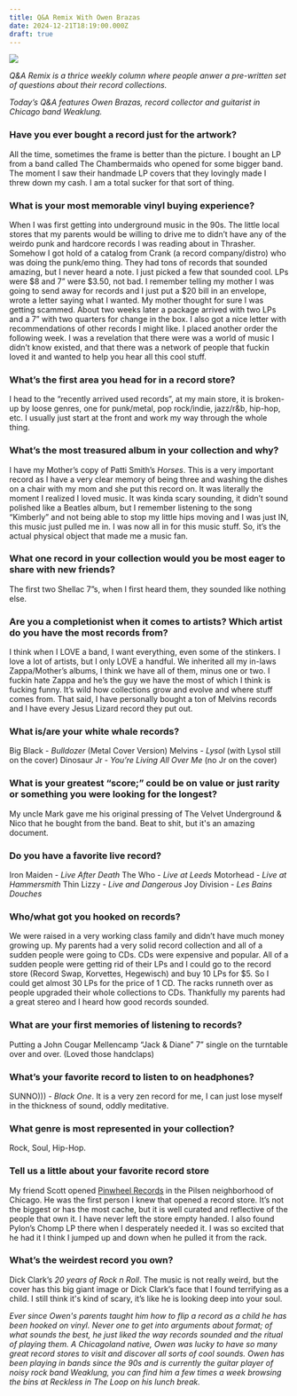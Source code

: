 ```yaml
---
title: Q&A Remix With Owen Brazas
date: 2024-12-21T18:19:00.000Z
draft: true
---
```

![](/images/upload/screenshot-2024-12-21-at-6.18.17 pm.png)

*Q&A Remix is a thrice weekly column where people anwer a pre-written set of questions about their record collections.*

*Today’s Q&A features Owen Brazas, record collector and guitarist in Chicago band Weaklung.*

### Have you ever bought a record just for the artwork?

All the time, sometimes the frame is better than the picture. I bought an LP from a band called The Chambermaids who opened for some bigger band. The moment I saw their handmade LP covers that they lovingly made I threw down my cash. I am a total sucker for that sort of thing.

### What is your most memorable vinyl buying experience?

When I was first getting into underground music in the 90s. The little local stores that my parents would be willing to drive me to didn’t have any of the weirdo punk and hardcore records I was reading about in Thrasher. Somehow I got hold of a catalog from Crank (a record company/distro) who was doing the punk/emo thing. They had tons of records that sounded amazing, but I never heard a note. I just picked a few that sounded cool. LPs were $8 and 7” were $3.50, not bad. I remember telling my mother I was going to send away for records and I just put a $20 bill in an envelope, wrote a letter saying what I wanted. My mother thought for sure I was getting scammed. About two weeks later a package arrived with two LPs and a 7” with two quarters for change in the box. I also got a nice letter with recommendations of other records I might like. I placed another order the following week. I was a revelation that there were was a world of music I didn’t know existed, and that there was a network of people that fuckin loved it and wanted to help you hear all this cool stuff. 

### What’s the first area you head for in a record store?

I head to the “recently arrived used records”, at my main store, it is broken-up by loose genres, one for punk/metal, pop rock/indie, jazz/r&b, hip-hop, etc. I usually just start at the front and work my way through the whole thing. 

### What’s the most treasured album in your collection and why?

I have my Mother’s copy of Patti Smith’s *Horses*. This is a very important record as I have a very clear memory of being three and washing the dishes on a chair with my mom and she put this record on. It was literally the moment I realized I loved music. It was kinda scary sounding, it didn’t sound polished like a Beatles album, but I remember listening to the song “Kimberly” and not being able to stop my little hips moving and I was just IN, this music just pulled me in. I was now all in for this music stuff. So, it’s the actual physical object that made me a music fan.

### What one record in your collection would you be most eager to share with new friends?

The first two Shellac 7”s, when I first heard them, they sounded like nothing else.

### Are you a completionist when it comes to artists? Which artist do you have the most records from?

I think when I LOVE a band, I want everything, even some of the stinkers. I love a lot of artists, but I only LOVE a handful. We inherited all my in-laws Zappa/Mother’s albums, I think we have all of them, minus one or two. I fuckin hate Zappa and he’s the guy we have the most of which I think is fucking funny. It’s wild how collections grow and evolve and where stuff comes from. That said, I have personally bought a ton of Melvins records and I have every Jesus Lizard record they put out. 

### What is/are your white whale records?

Big Black - *Bulldozer* (Metal Cover Version)
Melvins - *Lysol* (with Lysol still on the cover)
Dinosaur Jr - *You’re Living All Over Me* (no Jr on the cover)

### What is your greatest “score;” could be on value or just rarity or something you were looking for the longest?

My uncle Mark gave me his original pressing of The Velvet Underground & Nico that he bought from the band. Beat to shit, but it's an amazing document. 

### Do you have a favorite live record?

Iron Maiden - *Live After Death*
The Who - *Live at Leeds*
Motorhead - *Live at Hammersmith*
Thin Lizzy - *Live and Dangerous*
Joy Division - *Les Bains Douches* 



### Who/what got you hooked on records?


We were raised in a very working class family and didn’t have much money growing up. My parents had a very solid record collection and all of a sudden people were going to CDs. CDs were expensive and popular. All of a sudden people were getting rid of their LPs and I could go to the record store (Record Swap, Korvettes, Hegewisch) and buy 10 LPs for $5. So I could get almost 30 LPs for the price of 1 CD. The racks runneth over as people upgraded their whole collections to CDs. Thankfully my parents had a great stereo and I heard how good records sounded. 



### What are your first memories of listening to records?


Putting a John Cougar Mellencamp “Jack & Diane” 7” single on the turntable over and over. (Loved those handclaps)



### What’s your favorite record to listen to on headphones?

SUNNO))) - *Black One*. It is a very zen record for me, I can just lose myself in the thickness of sound, oddly meditative. 

### What genre is most represented in your collection?


Rock, Soul, Hip-Hop.

### Tell us a little about your favorite record store


My friend Scott opened [Pinwheel Records](https://pinwheelrecords.square.site/) in the Pilsen neighborhood of Chicago. He was the first person I knew that opened a record store. It’s not the biggest or has the most cache, but it is well curated and reflective of the people that own it. I have never left the store empty handed. I also found Pylon’s Chomp LP there when I desperately needed it. I was so excited that he had it I think I jumped up and down when he pulled it from the rack. 

### What’s the weirdest record you own?


Dick Clark’s *20 years of Rock n Roll*. The music is not really weird, but the cover has this big giant image or Dick Clark’s face that I found terrifying as a child. I still think it's kind of scary, it’s like he is looking deep into your soul. 



*Ever since Owen's parents taught him how to flip a record as a child he has been hooked on vinyl. Never one to get into arguments about format; of what sounds the best, he just liked the way records sounded and the ritual of playing them. A Chicagoland native, Owen was lucky to have so many great record stores to visit and discover all sorts of cool sounds. Owen has been playing in bands since the 90s and is currently the guitar player of noisy rock band Weaklung, you can find him a few times a week browsing the bins at Reckless in The Loop on his lunch break.*
